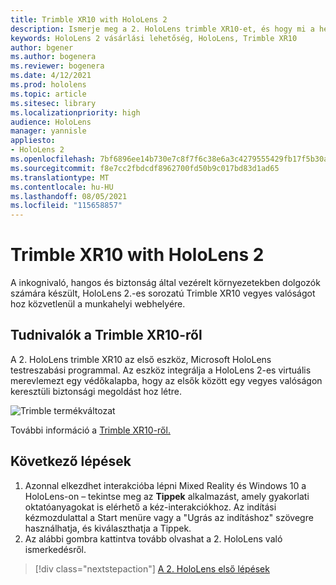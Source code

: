 ```yaml
---
title: Trimble XR10 with HoloLens 2
description: Ismerje meg a 2. HoloLens trimble XR10-et, és hogy mi a helyzet a sajátja lekérte után.
keywords: HoloLens 2 vásárlási lehetőség, HoloLens, Trimble XR10
author: bgener
ms.author: bogenera
ms.reviewer: bogenera
ms.date: 4/12/2021
ms.prod: hololens
ms.topic: article
ms.sitesec: library
ms.localizationpriority: high
audience: HoloLens
manager: yannisle
appliesto:
- HoloLens 2
ms.openlocfilehash: 7bf6896ee14b730e7c8f7f6c38e6a3c4279555429fb17f5b30a0c866123a3712
ms.sourcegitcommit: f8e7cc2fbdcdf8962700fd50b9c017bd83d1ad65
ms.translationtype: MT
ms.contentlocale: hu-HU
ms.lasthandoff: 08/05/2021
ms.locfileid: "115658857"
---
```

# <a name="trimble-xr10-with-hololens-2"></a>Trimble XR10 with HoloLens 2

A inkognivaló, hangos és biztonság által vezérelt környezetekben dolgozók számára készült, HoloLens 2.-es sorozatú Trimble XR10 vegyes valóságot hoz közvetlenül a munkahelyi webhelyére.

## <a name="learn-about-trimble-xr10"></a>Tudnivalók a Trimble XR10-ről

A 2. HoloLens trimble XR10 az első eszköz, Microsoft HoloLens testreszabási programmal. Az eszköz integrálja a HoloLens 2-es virtuális merevlemezt egy védőkalapba, hogy az elsők között egy vegyes valóságon keresztüli biztonsági megoldást hoz létre.

![Trimble termékváltozat](./images/trimble-ed.png)

További információ a [Trimble XR10-ről.](https://fieldtech.trimble.com/en/product/trimble-xr10-with-hololens-2)

## <a name="next-steps"></a>Következő lépések

1. Azonnal elkezdhet interakcióba lépni Mixed Reality és Windows 10 a HoloLens-on – tekintse meg az **Tippek** alkalmazást, amely gyakorlati oktatóanyagokat is elérhető a kéz-interakciókhoz. Az indítási kézmozdulattal a Start menüre vagy a "Ugrás az indításhoz" szövegre használhatja, és kiválaszthatja a Tippek.
1. Az alábbi gombra kattintva tovább olvashat a 2. HoloLens való ismerkedésről.

> [!div class="nextstepaction"]
> [A 2. HoloLens első lépések](hololens2-basic-usage.md)
